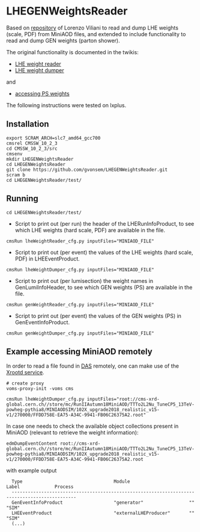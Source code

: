# LHEGENWeightsReader

Based on [repository](https://github.com/lviliani/LHEWeightsReader) of Lorenzo Viliani to read and dump LHE weights (scale, PDF) from MiniAOD files, and extended to include functionality to read and dump GEN weights (parton shower).

The original functionality is documented in the twikis: 
- [LHE weight reader](https://twiki.cern.ch/twiki/bin/view/CMS/HowToPDF#How_to_retrieve_LHE_weight_value)
- [LHE weight dumper](https://twiki.cern.ch/twiki/bin/view/CMS/HowToPDF#How_to_dump_which_LHE_weights_ar) 

and

- [accessing PS weights](https://twiki.cern.ch/twiki/bin/view/CMS/HowToPDF#Parton_shower_weights)

The following instructions were tested on lxplus.

## Installation

```
export SCRAM_ARCH=slc7_amd64_gcc700  
cmsrel CMSSW_10_2_3
cd CMSSW_10_2_3/src
cmsenv   
mkdir LHEGENWeightsReader  
cd LHEGENWeightsReader
git clone https://github.com/gvonsem/LHEGENWeightsReader.git
scram b
cd LHEGENWeightsReader/test/
```

## Running

```
cd LHEGENWeightsReader/test/
```

- Script to print out (per run) the header of the LHERunInfoProduct, to see which LHE weights (hard scale, PDF) are available in the file.

```
cmsRun lheWeightReader_cfg.py inputFiles="MINIAOD_FILE"
```

- Script to print out (per event) the values of the LHE weights (hard scale, PDF) in LHEEventProduct.

```
cmsRun lheWeightDumper_cfg.py inputFiles="MINIAOD_FILE"
```

- Script to print out (per lumisection) the weight names in GenLumiInfoHeader, to see which GEN weights (PS) are available in the file.

```
cmsRun genWeightReader_cfg.py inputFiles="MINIAOD_FILE"
```

- Script to print out (per event) the values of the GEN weights (PS) in GenEventInfoProduct.

```
cmsRun genWeightDumper_cfg.py inputFiles="MINIAOD_FILE"
```

## Example accessing MiniAOD remotely

In order to read a file found in [DAS](https://cmsweb.cern.ch/das/) remotely, one can make use of the [Xrootd service](https://twiki.cern.ch/twiki/bin/view/CMSPublic/WorkBookXrootdService).
```
# create proxy
voms-proxy-init -voms cms

cmsRun lheWeightDumper_cfg.py inputFiles="root://cms-xrd-global.cern.ch//store/mc/RunIIAutumn18MiniAOD/TTTo2L2Nu_TuneCP5_13TeV-powheg-pythia8/MINIAODSIM/102X_upgrade2018_realistic_v15-v1/270000/FFDD758E-EA75-A34C-9941-FB06C26375A2.root"
```

In case one needs to check the available object collections present in MiniAOD (relevant to retrieve the weight information):
```
edmDumpEventContent root://cms-xrd-global.cern.ch//store/mc/RunIIAutumn18MiniAOD/TTTo2L2Nu_TuneCP5_13TeV-powheg-pythia8/MINIAODSIM/102X_upgrade2018_realistic_v15-v1/270000/FFDD758E-EA75-A34C-9941-FB06C26375A2.root
```
with example output
```
  Type                                  Module                      Label             Process   
  ----------------------------------------------------------------------------------------------
  GenEventInfoProduct                   "generator"                 ""                "SIM"     
  LHEEventProduct                       "externalLHEProducer"       ""                "SIM" 
  (...)
```
